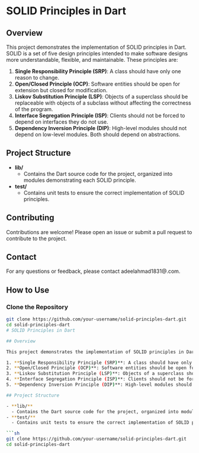 # SOLID Principles in Dart

## Overview

This project demonstrates the implementation of SOLID principles in Dart. SOLID is a set of five design principles intended to make software designs more understandable, flexible, and maintainable. These principles are:

1. **Single Responsibility Principle (SRP)**: A class should have only one reason to change.
2. **Open/Closed Principle (OCP)**: Software entities should be open for extension but closed for modification.
3. **Liskov Substitution Principle (LSP)**: Objects of a superclass should be replaceable with objects of a subclass without affecting the correctness of the program.
4. **Interface Segregation Principle (ISP)**: Clients should not be forced to depend on interfaces they do not use.
5. **Dependency Inversion Principle (DIP)**: High-level modules should not depend on low-level modules. Both should depend on abstractions.

## Project Structure

- **lib/**
  - Contains the Dart source code for the project, organized into modules demonstrating each SOLID principle.
- **test/**
  - Contains unit tests to ensure the correct implementation of SOLID principles.
 
##  Contributing
Contributions are welcome! Please open an issue or submit a pull request to contribute to the project.

##  Contact
For any questions or feedback, please contact adeelahmad1831@.com.

## How to Use


### Clone the Repository

```sh
git clone https://github.com/your-username/solid-principles-dart.git
cd solid-principles-dart
# SOLID Principles in Dart

## Overview

This project demonstrates the implementation of SOLID principles in Dart. SOLID is a set of five design principles intended to make software designs more understandable, flexible, and maintainable. These principles are:

1. **Single Responsibility Principle (SRP)**: A class should have only one reason to change.
2. **Open/Closed Principle (OCP)**: Software entities should be open for extension but closed for modification.
3. **Liskov Substitution Principle (LSP)**: Objects of a superclass should be replaceable with objects of a subclass without affecting the correctness of the program.
4. **Interface Segregation Principle (ISP)**: Clients should not be forced to depend on interfaces they do not use.
5. **Dependency Inversion Principle (DIP)**: High-level modules should not depend on low-level modules. Both should depend on abstractions.

## Project Structure

- **lib/**
  - Contains the Dart source code for the project, organized into modules demonstrating each SOLID principle.
- **test/**
  - Contains unit tests to ensure the correct implementation of SOLID principles.

```sh
git clone https://github.com/your-username/solid-principles-dart.git
cd solid-principles-dart


